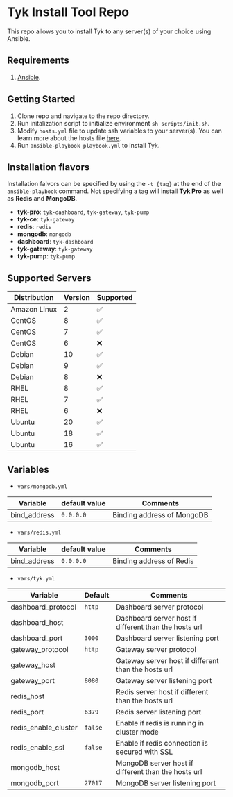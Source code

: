 # Tyk Install Tool Repo
This repo allows you to install Tyk to any server(s) of your choice using Ansible.

## Requirements
1. [Ansible](https://docs.ansible.com/ansible/latest/installation_guide/intro_installation.html).

## Getting Started
1. Clone repo and navigate to the repo directory.
2. Run initalization script to initialize environment `sh scripts/init.sh`.
3. Modify `hosts.yml` file to update ssh variables to your server(s). You can learn more about the hosts file [here](https://docs.ansible.com/ansible/latest/user_guide/intro_inventory.html).
4. Run `ansible-playbook playbook.yml` to install Tyk.

## Installation flavors
Installation falvors can be specified by using the `-t {tag}` at the end of the `ansible-playbook` command. Not specifying a tag will install **Tyk Pro** as well as **Redis** and **MongoDB**.

- **tyk-pro**: `tyk-dashboard`, `tyk-gateway`, `tyk-pump`
- **tyk-ce**: `tyk-gateway`
- **redis**: `redis`
- **mongodb**: `mongodb`
- **dashboard**: `tyk-dashboard`
- **tyk-gateway**: `tyk-gateway`
- **tyk-pump**: `tyk-pump`

## Supported Servers
| Distribution | Version | Supported |
| --------- | --------- | --------- |
| Amazon Linux | 2 | ✅ |
| CentOS | 8 | ✅ |
| CentOS | 7 | ✅ |
| CentOS | 6 | ❌ |
| Debian | 10 | ✅ |
| Debian | 9 | ✅ |
| Debian | 8 | ❌ |
| RHEL | 8 | ✅ |
| RHEL | 7 | ✅ |
| RHEL | 6 | ❌ |
| Ubuntu | 20 | ✅ |
| Ubuntu | 18 | ✅ |
| Ubuntu | 16 | ✅ |

## Variables
- `vars/mongodb.yml`

| Variable | default value | Comments |
| --------- | --------- | --------- |
| bind_address | `0.0.0.0` | Binding address of MongoDB |

- `vars/redis.yml`

| Variable | default value | Comments |
| --------- | --------- | --------- |
| bind_address | `0.0.0.0` | Binding address of Redis |

- `vars/tyk.yml`

| Variable | Default | Comments |
| --------- | --------- | --------- |
| dashboard_protocol | `http` | Dashboard server protocol |
| dashboard_host | | Dashboard server host if different than the hosts url |
| dashboard_port | `3000` | Dashboard server listening port |
| gateway_protocol | `http` | Gateway server protocol |
| gateway_host | | Gateway server host if different than the hosts url |
| gateway_port | `8080` | Gateway server listening port |
| redis_host | | Redis server host if different than the hosts url |
| redis_port | `6379` | Redis server listening port |
| redis_enable_cluster | `false` | Enable if redis is running in cluster mode |
| redis_enable_ssl | `false` | Enable if redis connection is secured with SSL |
| mongodb_host | | MongoDB server host if different than the hosts url |
| mongodb_port | `27017` | MongoDB server listening port |
